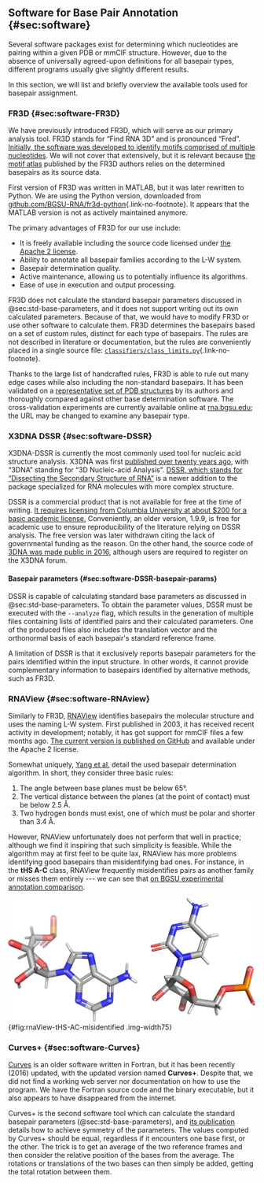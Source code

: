 ## Software for Base Pair Annotation {#sec:software}

Several software packages exist for determining which nucleotides are pairing within a given PDB or mmCIF structure.
However, due to the absence of universally agreed-upon definitions for all basepair types, different programs usually give slightly different results.
<!-- The differences are mostly constrained to non-typical basepairs and near  -->

In this section, we will list and briefly overview the available tools used for basepair assignment.


### FR3D {#sec:software-FR3D}

We have previously introduced FR3D, which will serve as our primary analysis tool.
FR3D stands for “Find RNA 3D” and is pronounced “Fred”.
[Initially, the software was developed to identify motifs comprised of multiple nucleotides](https://www.bgsu.edu/research/rna/software/fr3d.html).
We will not cover that extensively, but it is relevant because [the motif atlas](https://doi.org/10.1261/rna.039438.113) published by the FR3D authors relies on the determined basepairs as its source data.

First version of FR3D was written in MATLAB, but it was later rewritten to Python.
We are using the Python version, downloaded from [github.com/BGSU-RNA/fr3d-python](https://github.com/BGSU-RNA/fr3d-python){.link-no-footnote}.
It appears that the MATLAB version is not as actively maintained anymore.

The primary advantages of FR3D for our use include:

* It is freely available including the source code licensed under [the Apache 2 license](https://github.com/BGSU-RNA/fr3d-python/blob/master/pyproject.toml#L10).
* Ability to annotate all basepair families according to the L-W system.
* Basepair determination quality.
* Active maintenance, allowing us to potentially influence its algorithms.
* Ease of use in execution and output processing.

FR3D does not calculate the standard basepair parameters discussed in @sec:std-base-parameters, and it does not support writing out its own calculated parameters.
Because of that, we would have to modify FR3D or use other software to calculate them.
FR3D determines the basepairs based on a set of custom rules, distinct for each type of basepairs.
The rules are not described in literature or documentation, but the rules are conveniently placed in a single source file: [`classifiers/class_limits.py`](https://github.com/BGSU-RNA/fr3d-python/blob/6f0a75ed547c7862d804a8a70ad73e04de89955f/fr3d/classifiers/class_limits.py#L340){.link-no-footnote}.

Thanks to the large list of handcrafted rules, FR3D is able to rule out many edge cases while also including the non-standard basepairs.
It has been validated on a [representative set of PDB structures](https://doi.org/10.1007/978-3-642-25740-7_13) by its authors and thoroughly compared against other base determination software.
The cross-validation experiments are currently available online at [rna.bgsu.edu](http://rna.bgsu.edu/experiments/annotations/compare_v7_cWW_A,G_3.0A.html); the URL may be changed to examine any basepair type.

### X3DNA DSSR {#sec:software-DSSR}

X3DNA-DSSR is currently the most commonly used tool for nucleic acid structure analysis.
X3DNA was first [published over twenty years ago](https://doi.org/10.1093/nar/gkg680), with “3DNA” standing for “3D Nucleic-acid Analysis”.
[DSSR, which stands for “Dissecting the Secondary Structure of RNA”](https://doi.org/10.1093/nar/gkv716) is a newer addition to the package specialized for RNA molecules with more complex structure.

DSSR is a commercial product that is not available for free at the time of writing.
[It requires licensing from Columbia University at about \$200 for a basic academic license.](https://inventions.techventures.columbia.edu/technologies/dssr-an-integrated--CU20391)
Conveniently, an older version, 1.9.9, is free for academic use to ensure reproducibility of the literature relying on DSSR analysis.
The free version was later withdrawn citing the lack of governmental funding as the reason.
On the other hand, the source code of [3DNA was made public in 2016](https://x3dna.org/highlights/3dna-c-source-code-is-available), although users are required to register on the X3DNA forum.

<!-- Given unavailability its source code, we do not know what exactly are the base determination rules in DSSR.
It appears to be a set of rules based on the standard basepair parameters. -->

#### Basepair parameters {#sec:software-DSSR-basepair-params}

DSSR is capable of calculating standard base parameters as discussed in @sec:std-base-parameters.
To obtain the parameter values, DSSR must be executed with the `--analyze` flag, which results in the generation of multiple files containing lists of identified pairs and their calculated parameters.
One of the produced files also includes the translation vector and the orthonormal basis of each basepair's standard reference frame.

A limitation of DSSR is that it exclusively reports basepair parameters for the pairs identified within the input structure.
In other words, it cannot provide complementary information to basepairs identified by alternative methods, such as FR3D.


### RNAView {#sec:software-RNAview}

Similarly to FR3D, [RNAView](https://doi.org/10.1093/nar/gkg529) identifies basepairs the molecular structure and uses the naming L-W system.
First published in 2003, it has received recent activity in development; notably, it has got support for mmCIF files a few months ago.
[The current version is published on GitHub](https://github.com/rcsb/RNAView) and available under the Apache 2 license.

Somewhat uniquely, [Yang et al.](https://doi.org/10.1093/nar/gkg529) detail the used basepair determination algorithm.
In short, they consider three basic rules:

1. The angle between base planes must be below 65°.
2. The vertical distance between the planes (at the point of contact) must be below 2.5 Å.
3. Two hydrogen bonds must exist, one of which must be polar and shorter than 3.4 Å.

However, RNAView unfortunately does not perform that well in practice; although we find it inspiring that such simplicity is feasible.
While the algorithm may at first feel to be quite lax, RNAView has more problems identifying good basepairs than misidentifying bad ones.
For instance, in the **tHS A-C** class, RNAView frequently misidentifies pairs as another family or misses them entirely --- we can see that [on BGSU experimental annotation comparison](http://rna.bgsu.edu/experiments/annotations/compare_v7_tHS_A,C_3.0A.html).

![A clear trans Hoogsteen/Sugar A-C basepair as trans Watson/Sugar basepair misidentified by RNAView. The mistake is very understandable, as the adenine is bound exclusively through the N6 atom, which is part of both Hoogsteen and Watson-Crick edges. See @sec:basepair-params-ypr for more discussion regarding this issue.](../img/rnaView-tHS-AC-misidentified.png){#fig:rnaView-tHS-AC-misidentified .img-width75}


### Curves+ {#sec:software-Curves}

[Curves](https://doi.org/10.1093/nar/gkp608) is an older software written in Fortran, but it has been recently (2016) updated, with the updated version named **Curves+**.
Despite that, we did not find a working web server nor documentation on how to use the program.
We have the Fortran source code and the binary executable, but it also appears to have disappeared from the internet.

Curves+ is the second software tool which can calculate the standard basepair parameters (@sec:std-base-parameters), and [its publication](https://doi.org/10.1093/nar/gkp608) details how to achieve symmetry of the parameters.
The values computed by Curves+ should be equal, regardless if it encounters one base first, or the other.
The trick is to get an average of the two reference frames and then consider the relative position of the bases from the average.
The rotations or translations of the two bases can then simply be added, getting the total rotation between them.


<!-- The original Curves was the subject of discussion in the ["Resolving the discrepancies among nucleic acid conformational analyses"](https://doi.org/10.1006/jmbi.1998.2390), since it used different reference frame and different formulas for the parameters.
However, Curves+ resolves the issue, allowing the standard reference frame -->
